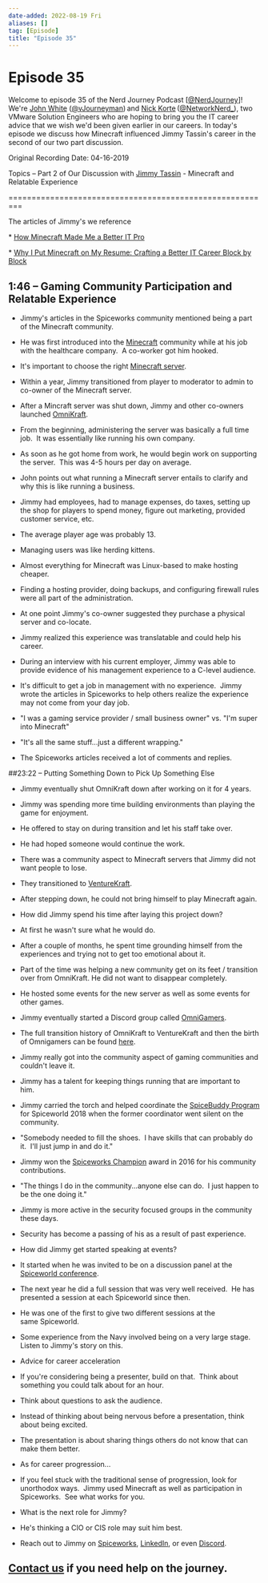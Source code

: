 ```yaml
---
date-added: 2022-08-19 Fri
aliases: []
tag: [Episode]
title: "Episode 35"
---
```


# Episode 35

Welcome to episode 35 of the Nerd Journey Podcast [[@NerdJourney](https://twitter.com/NerdJourney/)]! We're [John White](https://www.linkedin.com/in/vJourneyman/) ([@vJourneyman](https://twitter.com/vJourneyman)) and [Nick Korte](https://www.linkedin.com/in/nickkortenetworknerd/) ([@NetworkNerd_](https://twitter.com/NetworkNerd_/)), two VMware Solution Engineers who are hoping to bring you the IT career advice that we wish we'd been given earlier in our careers. In today's episode we discuss how Minecraft influenced Jimmy Tassin's career in the second of our two part discussion.   

Original Recording Date: 04-16-2019 

Topics – Part 2 of Our Discussion with [Jimmy Tassin]([https://community.spiceworks.com/people/jimmy-t](https://community.spiceworks.com/people/jimmy-t)) - Minecraft and Relatable Experience 

========================================================= 

The articles of Jimmy's we reference 

* [How Minecraft Made Me a Better IT Pro]([https://community.spiceworks.com/topic/462311-how-minecraft-made-me-a-better-it-pro](https://community.spiceworks.com/topic/462311-how-minecraft-made-me-a-better-it-pro)) 

* [Why I Put Minecraft on My Resume: Crafting a Better IT Career Block by Block]([https://community.spiceworks.com/topic/569839-why-i-put-minecraft-on-my-resume-crafting-a-better-it-career-block-by-block](https://community.spiceworks.com/topic/569839-why-i-put-minecraft-on-my-resume-crafting-a-better-it-career-block-by-block)) 

## 1:46 – Gaming Community Participation and Relatable Experience 

* Jimmy's articles in the Spiceworks community mentioned being a part of the Minecraft community. 

* He was first introduced into the [Minecraft](https://www.minecraft.net/en-us/what-is-minecraft/) community while at his job with the healthcare company.  A co-worker got him hooked. 

* It's important to choose the right [Minecraft server](https://minecraft-server-list.com/). 

* Within a year, Jimmy transitioned from player to moderator to admin to co-owner of the Minecraft server. 

* After a Mincraft server was shut down, Jimmy and other co-owners launched [OmniKraft](http://omnikraft.net/). 

* From the beginning, administering the server was basically a full time job.  It was essentially like running his own company. 

* As soon as he got home from work, he would begin work on supporting the server.  This was 4-5 hours per day on average. 

* John points out what running a Minecraft server entails to clarify and why this is like running a business. 

* Jimmy had employees, had to manage expenses, do taxes, setting up the shop for players to spend money, figure out marketing, provided customer service, etc. 

* The average player age was probably 13. 

* Managing users was like herding kittens. 

* Almost everything for Minecraft was Linux-based to make hosting cheaper. 

* Finding a hosting provider, doing backups, and configuring firewall rules were all part of the administration. 

* At one point Jimmy's co-owner suggested they purchase a physical server and co-locate. 

* Jimmy realized this experience was translatable and could help his career. 

* During an interview with his current employer, Jimmy was able to provide evidence of his management experience to a C-level audience. 

* It's difficult to get a job in management with no experience.  Jimmy wrote the articles in Spiceworks to help others realize the experience may not come from your day job. 

* "I was a gaming service provider / small business owner" vs. "I'm super into Minecraft" 

* "It's all the same stuff...just a different wrapping." 

* The Spiceworks articles received a lot of comments and replies. 

##23:22 – Putting Something Down to Pick Up Something Else 

* Jimmy eventually shut OmniKraft down after working on it for 4 years. 

* Jimmy was spending more time building environments than playing the game for enjoyment. 

* He offered to stay on during transition and let his staff take over. 

* He had hoped someone would continue the work. 

* There was a community aspect to Minecraft servers that Jimmy did not want people to lose. 

* They transitioned to [VentureKraft](https://www.venturekraft.net/home). 

* After stepping down, he could not bring himself to play Minecraft again. 

* How did Jimmy spend his time after laying this project down? 

* At first he wasn't sure what he would do. 

* After a couple of months, he spent time grounding himself from the experiences and trying not to get too emotional about it. 

* Part of the time was helping a new community get on its feet / transition over from OmniKraft. He did not want to disappear completely. 

* He hosted some events for the new server as well as some events for other games. 

* Jimmy eventually started a Discord group called [OmniGamers](https://discord.gg/Jvxp39C).   

* The full transition history of OmniKraft to VentureKraft and then the birth of Omnigamers can be found [here]([https://omnikraft.net/](https://omnikraft.net/)). 

* Jimmy really got into the community aspect of gaming communities and couldn't leave it. 

* Jimmy has a talent for keeping things running that are important to him.   

* Jimmy carried the torch and helped coordinate the [SpiceBuddy Program](http://www.spicebuddies.info/) for Spiceworld 2018 when the former coordinator went silent on the community. 

* "Somebody needed to fill the shoes.  I have skills that can probably do it.  I'll just jump in and do it." 

* Jimmy won the [Spiceworks Champion]([https://community.spiceworks.com/field-guide/spicies-award](https://community.spiceworks.com/field-guide/spicies-award)) award in 2016 for his community contributions. 

* "The things I do in the community...anyone else can do.  I just happen to be the one doing it." 

* Jimmy is more active in the security focused groups in the community these days. 

* Security has become a passing of his as a result of past experience. 

* How did Jimmy get started speaking at events? 

* It started when he was invited to be on a discussion panel at the [Spiceworld conference](https://www.spiceworks.com/spiceworld/). 

* The next year he did a full session that was very well received.  He has presented a session at each Spiceworld since then. 

* He was one of the first to give two different sessions at the same Spiceworld. 

* Some experience from the Navy involved being on a very large stage.  Listen to Jimmy's story on this. 

* Advice for career acceleration 

* If you're considering being a presenter, build on that.  Think about something you could talk about for an hour. 

* Think about questions to ask the audience. 

* Instead of thinking about being nervous before a presentation, think about being excited. 

* The presentation is about sharing things others do not know that can make them better. 

* As for career progression... 

* If you feel stuck with the traditional sense of progression, look for unorthodox ways.  Jimmy used Minecraft as well as participation in Spiceworks.  See what works for you. 

* What is the next role for Jimmy? 

* He's thinking a CIO or CIS role may suit him best. 

* Reach out to Jimmy on [Spiceworks]([https://community.spiceworks.com/people/jimmy-t](https://community.spiceworks.com/people/jimmy-t)), [LinkedIn]([https://www.linkedin.com/in/jtassin/](https://www.linkedin.com/in/jtassin/)), or even [Discord](omnigamers.net). 

## [Contact us](https://twitter.com/NerdJourney) if you need help on the journey.